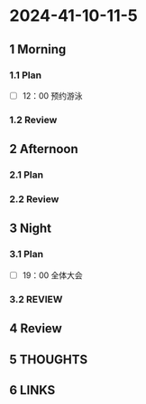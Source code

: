 # 2024-41-10-11-5

## 1 Morning

### 1.1 Plan

- [ ] 12：00 预约游泳

### 1.2 Review

## 2 Afternoon

### 2.1 Plan

### 2.2 Review

## 3 Night

### 3.1 Plan

- [ ] 19：00 全体大会

### 3.2 REVIEW

## 4 Review

## 5 THOUGHTS

## 6 LINKS
